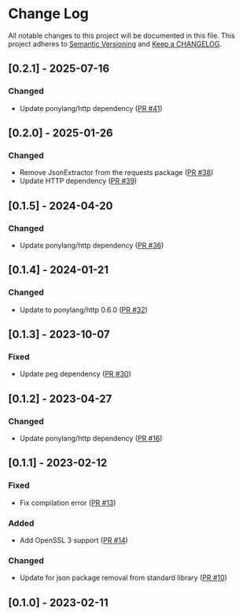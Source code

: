 # Change Log

All notable changes to this project will be documented in this file. This project adheres to [Semantic Versioning](http://semver.org/) and [Keep a CHANGELOG](http://keepachangelog.com/).

## [0.2.1] - 2025-07-16

### Changed

- Update ponylang/http dependency ([PR #41](https://github.com/ponylang/github_rest_api/pull/41))

## [0.2.0] - 2025-01-26

### Changed

- Remove JsonExtractor from the requests package ([PR #38](https://github.com/ponylang/github_rest_api/pull/38))
- Update HTTP dependency ([PR #39](https://github.com/ponylang/github_rest_api/pull/39))

## [0.1.5] - 2024-04-20

### Changed

- Update ponylang/http dependency ([PR #36](https://github.com/ponylang/github_rest_api/pull/36))

## [0.1.4] - 2024-01-21

### Changed

- Update to ponylang/http 0.6.0 ([PR #32](https://github.com/ponylang/github_rest_api/pull/32))

## [0.1.3] - 2023-10-07

### Fixed

- Update peg dependency ([PR #30](https://github.com/ponylang/github_rest_api/pull/30))

## [0.1.2] - 2023-04-27

### Changed

- Update ponylang/http dependency ([PR #16](https://github.com/ponylang/github_rest_api/pull/16))

## [0.1.1] - 2023-02-12

### Fixed

- Fix compilation error ([PR #13](https://github.com/ponylang/github_rest_api/pull/13))

### Added

- Add OpenSSL 3 support ([PR #14](https://github.com/ponylang/github_rest_api/pull/14))

### Changed

- Update for json package removal from standard library ([PR #10](https://github.com/ponylang/github_rest_api/pull/10))

## [0.1.0] - 2023-02-11


